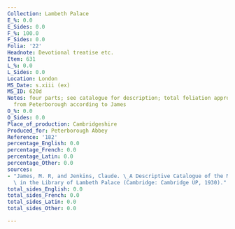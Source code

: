 ```yaml
---
Collection: Lambeth Palace
E_%: 0.0
E_Sides: 0.0
F_%: 100.0
F_Sides: 0.0
Folia: '22'
Headnote: Devotional treatise etc.
Item: 631
L_%: 0.0
L_Sides: 0.0
Location: London
MS_Date: s.xiii (ex)
MS_ID: 620d
Notes: four parts; see catalogue for description; total foliation approximate; possibly
  from Peterborough according to James
O_%: 0.0
O_Sides: 0.0
Place_of_production: Cambridgeshire
Produced_for: Peterborough Abbey
Reference: '182'
percentage_English: 0.0
percentage_French: 0.0
percentage_Latin: 0.0
percentage_Other: 0.0
sources:
- "James, M. R, and Jenkins, Claude. \_A Descriptive Catalogue of the Manuscripts\
  \ in the Library of Lambeth Palace (Cambridge: Cambridge UP, 1930)."
total_sides_English: 0.0
total_sides_French: 0.0
total_sides_Latin: 0.0
total_sides_Other: 0.0

---
```

